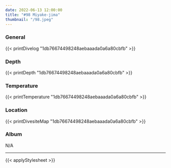 ```yaml
---
date: 2022-06-13 12:00:00
title: "#98 Miyake-jima"
thumbnail: "/98.jpeg"
---
```


### General

{{< printDivelog "1db76674498248aebaaada0a6a80cbfb" >}}

### Depth

{{< printDepth "1db76674498248aebaaada0a6a80cbfb" >}}

### Temperature

{{< printTemperature "1db76674498248aebaaada0a6a80cbfb" >}}

### Location

{{< printDivesiteMap "1db76674498248aebaaada0a6a80cbfb" >}}

### Album

N/A

---

{{< applyStylesheet >}}
